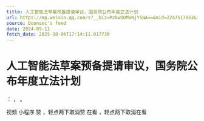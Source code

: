 ```yaml
---
title: 人工智能法草案预备提请审议，国务院公布年度立法计划
url: https://mp.weixin.qq.com/s?__biz=MzkwODMxNjY5NA==&mid=2247517953&idx=1&sn=02ca51b383d77bc972f4c401a9ff27ba
source: Doonsec's feed
date: 2024-05-11
fetch_date: 2025-10-06T17:14:11.017730
---
```


# 人工智能法草案预备提请审议，国务院公布年度立法计划

：
，
。

视频
小程序
赞
，轻点两下取消赞
在看
，轻点两下取消在看